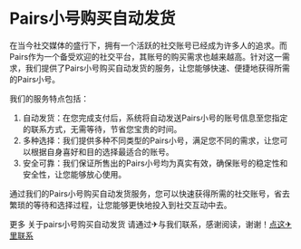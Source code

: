 # Pairs小号购买自动发货

在当今社交媒体的盛行下，拥有一个活跃的社交账号已经成为许多人的追求。而Pairs作为一个备受欢迎的社交平台，其账号的购买需求也越来越高。针对这一需求，我们提供了Pairs小号购买自动发货的服务，让您能够快速、便捷地获得所需的Pairs小号。

我们的服务特点包括：
1. 自动发货：在您完成支付后，系统将自动发送Pairs小号的账号信息至您指定的联系方式，无需等待，节省您宝贵的时间。
2. 多种选择：我们提供多种不同类型的Pairs小号，满足您不同的需求，让您可以根据自身喜好和目的选择最适合的账号。
3. 安全可靠：我们保证所售出的Pairs小号均为真实有效，确保账号的稳定性和安全性，让您能够放心使用。

通过我们的Pairs小号购买自动发货服务，您可以快速获得所需的社交账号，省去繁琐的等待和选择过程，让您能够更快地投入到社交互动中去。

更多 关于pairs小号购买自动发货 请通过✈与我们联系，感谢阅读，谢谢！[点这✈里联系](https://a.k02.cc)